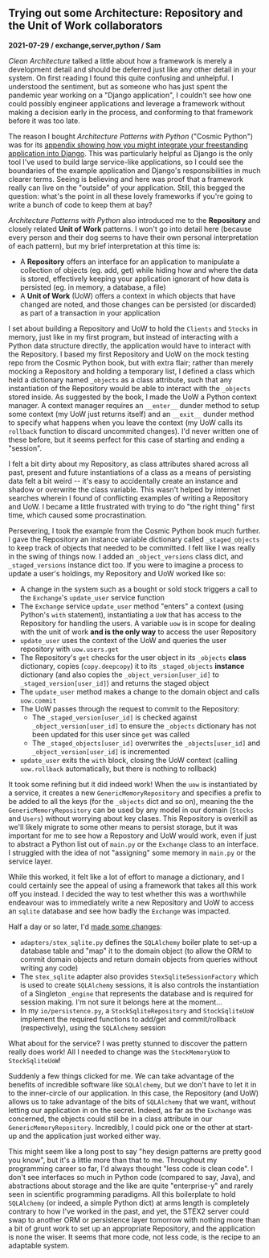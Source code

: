 ## Trying out some Architecture: Repository and the Unit of Work collaborators
**2021-07-29 / exchange,server,python / Sam**

*Clean Architecture* talked a little about how a framework is merely a development detail and should be deferred just like any other detail in your system. On first reading I found this quite confusing and unhelpful. I understood the sentiment, but as someone who has just spent the pandemic year working on a "Django application", I couldn't see how one could possibly engineer applications and leverage a framework without making a decision early in the process, and conforming to that framework before it was too late.

The reason I bought *Architecture Patterns with Python* ("Cosmic Python") was for its [appendix showing how you might integrate your freestanding application into Django](https://www.cosmicpython.com/book/appendix_django.html). This was particularly helpful as Django is the only tool I've used to build large service-like applications, so I could see the boundaries of the example application and Django's responsibilities in much clearer terms. Seeing is believing and here was proof that a framework really can live on the "outside" of your application. Still, this begged the question: what's the point in all these lovely frameworks if you're going to write a bunch of code to keep them at bay?

*Architecture Patterns with Python* also introduced me to the **Repository** and closely related **Unit of Work** patterns.
I won't go into detail here (because every person and their dog seems to have their own personal interpretation of each pattern), but my brief interpretation at this time is:

* A **Repository** offers an interface for an application to manipulate a collection of objects (eg. add, get) while hiding how and where the data is stored, effectively keeping your application ignorant of how data is persisted (eg. in memory, a database, a file)
* A **Unit of Work** (UoW) offers a context in which objects that have changed are noted, and those changes can be persisted (or discarded) as part of a transaction in your application

I set about building a Repository and UoW to hold the `Clients` and `Stocks` in memory, just like in my first program, but instead of interacting with a Python data structure directly, the application would have to interact with the Repository. I based my first Repository and UoW on the mock testing repo from the Cosmic Python book, but with extra flair; rather than merely mocking a Repository and holding a temporary list, I defined a class which held a dictionary named `_objects` as a class attribute, such that any instantiation of the Repository would be able to interact with the `_objects` stored inside. As suggested by the book, I made the UoW a Python context manager. A context manager requires an `__enter__` dunder method to setup some context (my UoW just returns itself) and an `__exit__` dunder method to specify what happens when you leave the context (my UoW calls its `rollback` function to discard uncommited changes). I'd never written one of these before, but it seems perfect for this case of starting and ending a "session".

I felt a bit dirty about my Repository, as class attributes shared across all past, present and future instantiations of a class as a means of persisting data felt a bit weird -- it's easy to accidentally create an instance and shadow or overwrite the class variable. This wasn't helped by internet searches wherein I found of conflicting examples of writing a Repository and UoW. I became a little frustrated with trying to do "the right thing" first time, which caused some procrastination.

Persevering, I took the example from the Cosmic Python book much further. I gave the Repository an instance variable dictionary called `_staged_objects` to keep track of objects that needed to be committed. I felt like I was really in the swing of things now. I added an `_object_versions` class dict, and `_staged_versions` instance dict too. If you were to imagine a process to update a user's holdings, my Repository and UoW worked like so:

* A change in the system such as a bought or sold stock triggers a call to the `Exchange`'s `update_user` service function
* The `Exchange` service `update_user` method "enters" a context (using Python's `with` statement), instantiating a `UoW` that has access to the Repository for handling the users. A variable `uow` is in scope for dealing with the unit of work **and is the only way** to access the user Repository
* `update_user` uses the context of the UoW and queries the user repository with `uow.users.get`
* The Repository's `get` checks for the user object in its `_objects` **class** dictionary, copies (`copy.deepcopy`) it to its `_staged_objects` **instance** dictionary (and also copies the `_object_version[user_id]` to `_staged_version[user_id]`) and returns the staged object
* The `update_user` method makes a change to the domain object and calls `uow.commit`
* The UoW passes through the request to commit to the Repository:
    * The `_staged_version[user_id]` is checked against `_object_version[user_id]` to ensure the `_objects` dictionary has not been updated for this user since `get` was called
    * The `_staged_objects[user_id]` overwrites the `_objects[user_id]` and `_object_version[user_id]` is incremented
* `update_user` exits the `with` block, closing the UoW context (calling `uow.rollback` automatically, but there is nothing to rollback)

It took some refining but it did indeed work! When the `uow` is instantiated by a service, it creates a new `GenericMemoryRepository` and specifies a prefix to be added to all the keys (for the `_objects` dict and so on), meaning the the `GenericMemoryRepository` can be used by any model in our domain (`Stocks` and `Users`) without worrying about key clases. This Repository is overkill as we'll likely migrate to some other means to persist storage, but it was important for me to see how a Repostory and UoW would work, even if just to abstract a Python list out of `main.py` or the `Exchange` class to an interface. I struggled with the idea of not "assigning" some memory in `main.py` or the service layer. 

While this worked, it felt like a lot of effort to manage a dictionary, and I could certainly see the appeal of using a framework that takes all this work off you instead. I decided the way to test whether this was a worthwhile endeavour was to immediately write a new Repository and UoW to access an `sqlite` database and see how badly the `Exchange` was impacted.

Half a day or so later, I'd [made some changes](https://github.com/SAMTOMINDUSTRYS/stex2s-python/commit/1088a8d9a51632cd4cc39acc40acf57ce83790d5):

* `adapters/stex_sqlite.py` defines the `SQLAlchemy` boiler plate to set-up a database table and "map" it to the domain object (to allow the ORM to commit domain objects and return domain objects from queries without writing any code)
* The `stex_sqlite` adapter also provides `StexSqliteSessionFactory` which is used to create `SQLAlchemy` sessions, it is also controls the instantiation of a Singleton `_engine` that represents the database and is required for session making. I'm not sure it belongs here at the moment...
* In my `io/persistence.py`, a `StockSqliteRepository` and `StockSqliteUoW` implement the required functions to add/get and commit/rollback (respectively), using the `SQLAlchemy` session

What about for the service? I was pretty stunned to discover the pattern really does work! All I needed to change was the `StockMemoryUoW` to `StockSqliteUoW`!

Suddenly a few things clicked for me. We can take advantage of the benefits of incredible software like `SQLAlchemy`, but we don't have to let it in to the inner-circle of our application. In this case, the Repository (and UoW) allows us to take advantage of the bits of `SQLAlchemy` that we want, without letting our application in on the secret. Indeed, as far as the `Exchange` was concerned, the objects could still be in a class attribute in our `GenericMemoryRepository`. Incredibly, I could pick one or the other at start-up and the application just worked either way.

This might seem like a long post to say "hey design patterns are pretty good you know", but it's a little more than that to me. Throughout my programming career so far, I'd always thought "less code is clean code". I don't see interfaces so much in Python code (compared to say, Java), and abstractions about storage and the like are quite "enterprise-y" and rarely seen in scientific programming paradigms. All this boilerplate to hold `SQLAlchemy` (or indeed, a simple Python dict) at arms length is completely contrary to how I've worked in the past, and yet, the STEX2 server could swap to another ORM or persistence layer tomorrow with nothing more than a bit of grunt work to set up an appropriate Repository, and the application is none the wiser. It seems that more code, not less code, is the recipe to an adaptable system.
